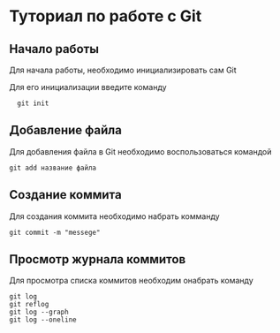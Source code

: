 # Туториал по работе с Git

## Начало работы

Для начала работы, необходимо инициализировать сам Git

Для его инициализации введите команду 

```
  git init
```

## Добавление файла

Для добавления файла в Git необходимо воспользоваться командой 

```
git add название файла
```
## Создание коммита

Для создания коммита необходимо набрать комманду
````
git commit -m "messege"
````
## Просмотр журнала коммитов 
Для просмотра списка коммитов необходим онабрать команду
`````
git log
git reflog
git log --graph
git log --oneline